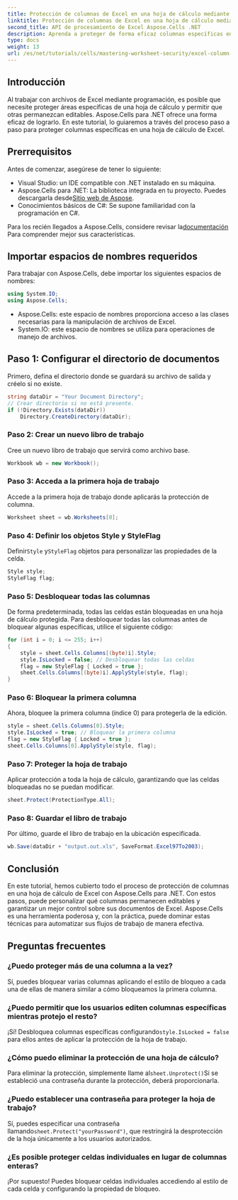 ```yaml
---
title: Protección de columnas de Excel en una hoja de cálculo mediante Aspose.Cells
linktitle: Protección de columnas de Excel en una hoja de cálculo mediante Aspose.Cells
second_title: API de procesamiento de Excel Aspose.Cells .NET
description: Aprenda a proteger de forma eficaz columnas específicas en hojas de cálculo de Excel con Aspose.Cells para .NET. Este tutorial paso a paso cubre todo, desde la configuración de su entorno hasta el guardado de sus archivos de Excel protegidos.
type: docs
weight: 13
url: /es/net/tutorials/cells/mastering-worksheet-security/excel-column-protection/
---
```

## Introducción

Al trabajar con archivos de Excel mediante programación, es posible que necesite proteger áreas específicas de una hoja de cálculo y permitir que otras permanezcan editables. Aspose.Cells para .NET ofrece una forma eficaz de lograrlo. En este tutorial, lo guiaremos a través del proceso paso a paso para proteger columnas específicas en una hoja de cálculo de Excel.

## Prerrequisitos
Antes de comenzar, asegúrese de tener lo siguiente:
- Visual Studio: un IDE compatible con .NET instalado en su máquina.
-  Aspose.Cells para .NET: La biblioteca integrada en tu proyecto. Puedes descargarla desde[Sitio web de Aspose](https://releases.aspose.com/cells/net/).
- Conocimientos básicos de C#: Se supone familiaridad con la programación en C#.

 Para los recién llegados a Aspose.Cells, considere revisar la[documentación](https://reference.aspose.com/cells/net/) Para comprender mejor sus características.

## Importar espacios de nombres requeridos
Para trabajar con Aspose.Cells, debe importar los siguientes espacios de nombres:

```csharp
using System.IO;
using Aspose.Cells;
```
- Aspose.Cells: este espacio de nombres proporciona acceso a las clases necesarias para la manipulación de archivos de Excel.
- System.IO: este espacio de nombres se utiliza para operaciones de manejo de archivos.

## Paso 1: Configurar el directorio de documentos

Primero, defina el directorio donde se guardará su archivo de salida y créelo si no existe.

```csharp
string dataDir = "Your Document Directory";
// Crear directorio si no está presente.
if (!Directory.Exists(dataDir))
    Directory.CreateDirectory(dataDir);
```

### Paso 2: Crear un nuevo libro de trabajo
Cree un nuevo libro de trabajo que servirá como archivo base.

```csharp
Workbook wb = new Workbook();
```

### Paso 3: Acceda a la primera hoja de trabajo
Accede a la primera hoja de trabajo donde aplicarás la protección de columna.

```csharp
Worksheet sheet = wb.Worksheets[0];
```

### Paso 4: Definir los objetos Style y StyleFlag
 Definir`Style` y`StyleFlag` objetos para personalizar las propiedades de la celda.

```csharp
Style style;
StyleFlag flag;
```

### Paso 5: Desbloquear todas las columnas
De forma predeterminada, todas las celdas están bloqueadas en una hoja de cálculo protegida. Para desbloquear todas las columnas antes de bloquear algunas específicas, utilice el siguiente código:

```csharp
for (int i = 0; i <= 255; i++)
{
    style = sheet.Cells.Columns[(byte)i].Style;
    style.IsLocked = false; // Desbloquear todas las celdas
    flag = new StyleFlag { Locked = true };
    sheet.Cells.Columns[(byte)i].ApplyStyle(style, flag);
}
```

### Paso 6: Bloquear la primera columna
Ahora, bloquee la primera columna (índice 0) para protegerla de la edición.

```csharp
style = sheet.Cells.Columns[0].Style;
style.IsLocked = true; // Bloquear la primera columna
flag = new StyleFlag { Locked = true };
sheet.Cells.Columns[0].ApplyStyle(style, flag);
```

### Paso 7: Proteger la hoja de trabajo
Aplicar protección a toda la hoja de cálculo, garantizando que las celdas bloqueadas no se puedan modificar.

```csharp
sheet.Protect(ProtectionType.All);
```

### Paso 8: Guardar el libro de trabajo
Por último, guarde el libro de trabajo en la ubicación especificada.

```csharp
wb.Save(dataDir + "output.out.xls", SaveFormat.Excel97To2003);
```

## Conclusión
En este tutorial, hemos cubierto todo el proceso de protección de columnas en una hoja de cálculo de Excel con Aspose.Cells para .NET. Con estos pasos, puede personalizar qué columnas permanecen editables y garantizar un mejor control sobre sus documentos de Excel. Aspose.Cells es una herramienta poderosa y, con la práctica, puede dominar estas técnicas para automatizar sus flujos de trabajo de manera efectiva.

## Preguntas frecuentes

### ¿Puedo proteger más de una columna a la vez?
Sí, puedes bloquear varias columnas aplicando el estilo de bloqueo a cada una de ellas de manera similar a cómo bloqueamos la primera columna.

### ¿Puedo permitir que los usuarios editen columnas específicas mientras protejo el resto?
 ¡Sí! Desbloquea columnas específicas configurando`style.IsLocked = false` para ellos antes de aplicar la protección de la hoja de trabajo.

### ¿Cómo puedo eliminar la protección de una hoja de cálculo?
 Para eliminar la protección, simplemente llame al`sheet.Unprotect()`Si se estableció una contraseña durante la protección, deberá proporcionarla.

### ¿Puedo establecer una contraseña para proteger la hoja de trabajo?
 Sí, puedes especificar una contraseña llamando`sheet.Protect("yourPassword")`, que restringirá la desprotección de la hoja únicamente a los usuarios autorizados.

### ¿Es posible proteger celdas individuales en lugar de columnas enteras?
¡Por supuesto! Puedes bloquear celdas individuales accediendo al estilo de cada celda y configurando la propiedad de bloqueo.
